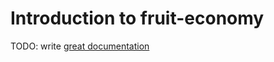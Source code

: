 # Introduction to fruit-economy

TODO: write [great documentation](http://jacobian.org/writing/what-to-write/)
